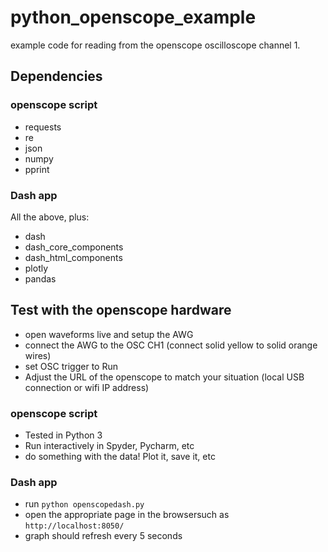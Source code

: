 # python_openscope_example
example code for reading from the openscope oscilloscope channel 1.

## Dependencies

### openscope script

- requests
- re
- json
- numpy
- pprint

### Dash app

All the above, plus:

- dash
- dash_core_components
- dash_html_components
- plotly
- pandas

## Test with the openscope hardware

- open waveforms live and setup the AWG
- connect the AWG to the OSC CH1 (connect solid yellow to solid orange wires)
- set OSC trigger to Run
- Adjust the URL of the openscope to match your situation (local USB connection or wifi IP address)

### openscope script

- Tested in Python 3
- Run interactively in Spyder, Pycharm, etc 
- do something with the data! Plot it, save it, etc

### Dash app

- run `python openscopedash.py`
- open the appropriate page in the browsersuch as `http://localhost:8050/`
- graph should refresh every 5 seconds
